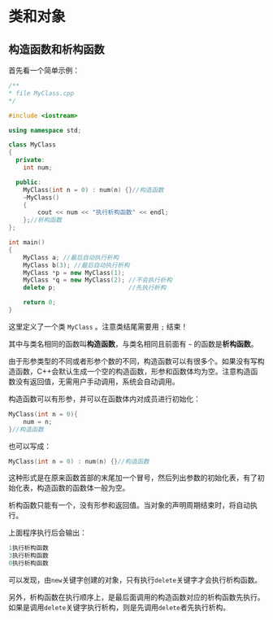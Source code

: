 # 类和对象

## 构造函数和析构函数

首先看一个简单示例：

``` cpp
/**
* file MyClass.cpp
*/

#include <iostream>

using namespace std;

class MyClass
{
  private:
    int num;

  public:
    MyClass(int n = 0) : num(n) {}//构造函数
    ~MyClass()
    {
        cout << num << "执行析构函数" << endl;
    };//析构函数
};

int main()
{
    MyClass a; //最后自动执行析构
    MyClass b(3); //最后自动执行析构
    MyClass *p = new MyClass(1);
    MyClass *q = new MyClass(2); //不会执行析构
    delete p;                    //先执行析构

    return 0;
}
```

这里定义了一个类 `MyClass` 。注意类结尾需要用 `;` 结束！

其中与类名相同的函数叫**构造函数**，与类名相同且前面有 `~` 的函数是**析构函数**。

由于形参类型的不同或者形参个数的不同，构造函数可以有很多个。如果没有写构造函数，C++会默认生成一个空的构造函数，形参和函数体均为空。注意构造函数没有返回值，无需用户手动调用，系统会自动调用。

构造函数可以有形参，并可以在函数体内对成员进行初始化：
``` cpp
MyClass(int n = 0){
    num = n;
}//构造函数
```

也可以写成：
``` cpp
MyClass(int n = 0) : num(n) {}//构造函数
```
这种形式是在原来函数首部的末尾加一个冒号，然后列出参数的初始化表，有了初始化表，构造函数的函数体一般为空。

析构函数只能有一个，没有形参和返回值。当对象的声明周期结束时，将自动执行。

上面程序执行后会输出：
``` cpp
1执行析构函数
3执行析构函数
0执行析构函数
```

可以发现，由`new`关键字创建的对象，只有执行`delete`关键字才会执行析构函数。

另外，析构函数在执行顺序上，是最后面调用的构造函数对应的析构函数先执行。如果是调用`delete`关键字执行析构，则是先调用`delete`者先执行析构。
